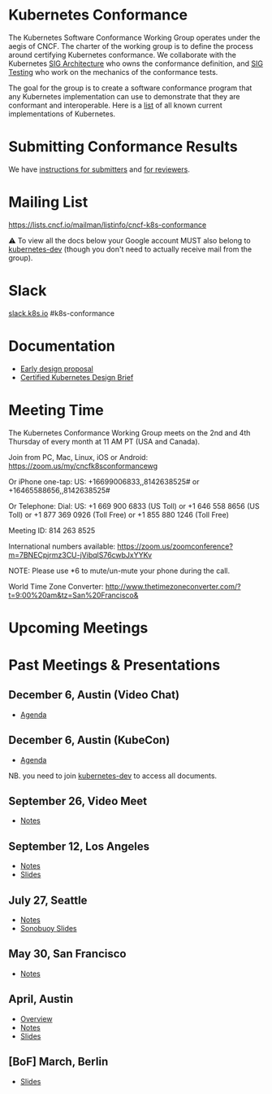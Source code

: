 # Kubernetes Conformance

The Kubernetes Software Conformance Working Group operates under the aegis of CNCF.
The charter of the working group is to define the process around certifying
Kubernetes conformance. We collaborate with the Kubernetes [SIG Architecture](https://github.com/kubernetes/community/tree/master/sig-architecture) who owns 
the conformance definition, and [SIG Testing](https://github.com/kubernetes/community/tree/master/sig-testing) who work on
the mechanics of the conformance tests. 

The goal for the group is to create a software conformance program that any Kubernetes implementation can use to demonstrate that they are conformant and interoperable. Here is a [list](https://docs.google.com/spreadsheets/d/1LxSqBzjOxfGx3cmtZ4EbB_BGCxT_wlxW_xgHVVa23es/edit#gid=0) of all known current implementations of Kubernetes.

# Submitting Conformance Results

We have [instructions for submitters](instructions.md) and [for
reviewers](reviewing.md).

# Mailing List

https://lists.cncf.io/mailman/listinfo/cncf-k8s-conformance

⚠️ To view all the docs below your Google account MUST also belong to [kubernetes-dev](https://goo.gl/C4CR8r) (though you don't need to actually receive mail from the group).

# Slack

[slack.k8s.io](http://slack.k8s.io) #k8s-conformance 

# Documentation

* [Early design proposal](https://docs.google.com/document/d/1JsE9itAzL-ZSqKbd5rYnHKKSFW6xK4m50wBj1lTz6Do/edit#heading=h.ub3h0cdur849)
* [Certified Kubernetes Design Brief](https://docs.google.com/document/d/16ORnXNkR-hFQzNZ6aL3OroXM6_zLP4gKME9E3NyD1jw/edit#)

# Meeting Time

The Kubernetes Conformance Working Group meets on the 2nd and 4th Thursday of every month at 11 AM PT (USA and Canada).

Join from PC, Mac, Linux, iOS or Android: https://zoom.us/my/cncfk8sconformancewg

Or iPhone one-tap:
     US: +16699006833,,8142638525#  or +16465588656,,8142638525# 

Or Telephone:
     Dial: 
         US: +1 669 900 6833 (US Toll) or +1 646 558 8656 (US Toll) 
         or +1 877 369 0926 (Toll Free) or +1 855 880 1246 (Toll Free)

Meeting ID: 814 263 8525

International numbers available: https://zoom.us/zoomconference?m=7BNECpjrmz3CU-jVibqlS76cwbJxYYKv 

NOTE: Please use *6 to mute/un-mute your phone during the call.

World Time Zone Converter: http://www.thetimezoneconverter.com/?t=9:00%20am&tz=San%20Francisco&


# Upcoming Meetings


# Past Meetings & Presentations

## December 6, Austin (Video Chat)

* [Agenda](https://docs.google.com/document/d/1SWHamTFgPfSvA1XTc1Im-p1atUOUVFWLLcGc3V1g1lw/edit)

## December 6, Austin (KubeCon)

* [Agenda](https://docs.google.com/document/d/1kHgty5PqHRZWotmbb2aicgvKNhW4m4qWBXFSk-hkYBg/edit)

NB. you need to join [kubernetes-dev](https://goo.gl/C4CR8r) to access all documents.

## September 26, Video Meet
* [Notes](https://docs.google.com/document/d/1XkuZToB31AAjOCy4pMxzxS2HHcRj4O_Xu_F84l8ecAc/edit)


## September 12, Los Angeles
* [Notes](https://docs.google.com/document/d/1HcyeqfFCZ3pVvUg3HRqEPoAeiRKKH5oERm97kUy27RM/edit)
* [Slides](https://docs.google.com/presentation/d/198DZzAC22rLGNrLYpoEha-PuJE3QAkSaJdZ37lkJ8r4/edit#slide=id.g19497da556_0_12)

## July 27, Seattle

* [Notes](https://docs.google.com/document/d/1EO6S_o6hSRQFDQ_AkaizZd7Ia5N5fSFwAih-GfNGbRw/edit#heading=h.9mbss5g49xcf)
* [Sonobuoy Slides](https://docs.google.com/presentation/u/1/d/1jw5PJGKVMX_1Hv7pDsAqyq_xQThNEPEfaYaYxQqk6cU/edit?usp=sharing)

## May 30, San Francisco

* [Notes](https://docs.google.com/document/d/1nwGwnfvWoDkIdDW5dl2bbbA_nFULrq9xrt1vqpJOE3Y/edit#heading=h.ub3h0cdur849)

## April, Austin

* [Overview](https://docs.google.com/document/d/1Nbzi6vl6J2oBk3coGpW_oo1GPmOx7OGOYHDzlo2bxC0/edit)
* [Notes](https://docs.google.com/document/d/1OqJDVBaCtn4DfSEyCByAkXkyKtLM7a9sDs_IZmvCbr0/edit)
* [Slides](https://docs.google.com/presentation/d/1M1sesGhXyDDanF2WBr-l0jvyQQlKLH-YK7v2euqBeB4/edit#slide=id.g207a823394_2_299)

## [BoF] March, Berlin

* [Slides](https://docs.google.com/presentation/d/1DbwKE0TiG4hNkHnjerAhyUbvArkcCDw1JNqAWAO90Iw/edit#slide=id.g19497da556_0_12)
